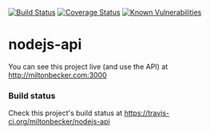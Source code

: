 [![Build Status](https://travis-ci.org/miltonbecker/nodejs-api.svg?branch=master)](https://travis-ci.org/miltonbecker/nodejs-api) [![Coverage Status](https://coveralls.io/repos/github/miltonbecker/nodejs-api/badge.svg?branch=master)](https://coveralls.io/github/miltonbecker/nodejs-api?branch=master) [![Known Vulnerabilities](https://snyk.io/test/github/miltonbecker/nodejs-api/badge.svg)](https://snyk.io/test/github/miltonbecker/nodejs-api)

# nodejs-api

You can see this project live (and use the API) at http://miltonbecker.com:3000

### Build status

Check this project's build status at https://travis-ci.org/miltonbecker/nodejs-api
